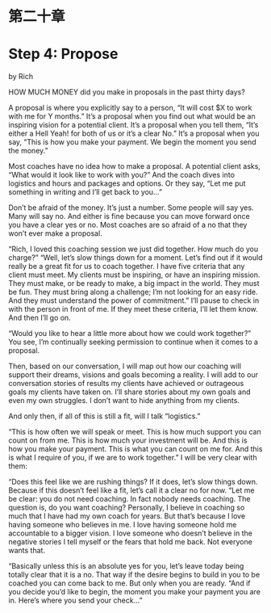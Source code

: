 # 第二十章

# Step 4: Propose

by Rich

HOW MUCH MONEY did you make in proposals in the past thirty days?

A proposal is where you explicitly say to a person, “It will cost $X to work with me for Y months.” It’s a proposal when you find out what would be an inspiring vision for a potential client. It’s a proposal when you tell them, “It’s either a Hell Yeah! for both of us or it’s a clear No.” It’s a proposal when you say, “This is how you make your payment. We begin the moment you send the money.”

Most coaches have no idea how to make a proposal. A potential client asks, “What would it look like to work with you?” And the coach dives into logistics and hours and packages and options. Or they say, “Let me put something in writing and I’ll get back to you…”

Don’t be afraid of the money. It’s just a number. Some people will say yes. Many will say no. And either is fine because you can move forward once you have a clear yes or no. Most coaches are so afraid of a no that they won’t ever make a proposal.

“Rich, I loved this coaching session we just did together. How much do you charge?”
“Well, let’s slow things down for a moment. Let’s find out if it would really be a great fit for us to coach together. I have five criteria that any client must meet. My clients must be inspiring, or have an inspiring mission. They must make, or be ready to make, a big impact in the world. They must be fun. They must bring along a challenge; I’m not looking for an easy ride. And they must understand the power of commitment.”
I’ll pause to check in with the person in front of me. If they meet these criteria, I’ll let them know. And then I’ll go on.

“Would you like to hear a little more about how we could work together?”
You see, I’m continually seeking permission to continue when it comes to a proposal.

Then, based on our conversation, I will map out how our coaching will support their dreams, visions and goals becoming a reality. I will add to our conversation stories of results my clients have achieved or outrageous goals my clients have taken on. I’ll share stories about my own goals and even my own struggles. I don’t want to hide anything from my clients.

And only then, if all of this is still a fit, will I talk “logistics.”

“This is how often we will speak or meet. This is how much support you can count on from me. This is how much your investment will be. And this is how you make your payment. This is what you can count on me for. And this is what I require of you, if we are to work together.”
I will be very clear with them:

“Does this feel like we are rushing things? If it does, let’s slow things down. Because if this doesn’t feel like a fit, let’s call it a clear no for now.
“Let me be clear: you do not need coaching. In fact nobody needs coaching. The question is, do you want coaching? Personally, I believe in coaching so much that I have had my own coach for years. But that’s because I love having someone who believes in me. I love having someone hold me accountable to a bigger vision. I love someone who doesn’t believe in the negative stories I tell myself or the fears that hold me back. Not everyone wants that.


“Basically unless this is an absolute yes for you, let’s leave today being totally clear that it is a no. That way if the desire begins to build in you to be coached you can come back to me. But only when you are ready.
“And if you decide you’d like to begin, the moment you make your payment you are in. Here’s where you send your check...” 
